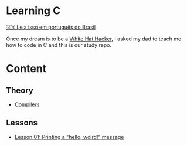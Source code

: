 # Learning C

[:brazil: Leia isso em português do Brasil](README.PT-BR.md)

Once my dream is to be a [White Hat Hacker](https://en.wikipedia.org/wiki/White_hat_(computer_security)),
I asked my dad to teach me how to code in C and this is our study repo. 

# Content

## Theory

* [Compilers](theory/compilers/README.md) 

## Lessons 

* [Lesson 01: Printing a "hello, wolrd!" message](lessons/01-printing-hello-world-message/README.md)

